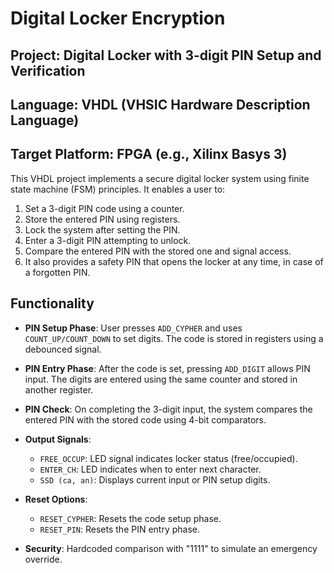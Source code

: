 # Digital Locker Encryption

## Project: Digital Locker with 3-digit PIN Setup and Verification  
## Language: VHDL (VHSIC Hardware Description Language)  
## Target Platform: FPGA (e.g., Xilinx Basys 3)

This VHDL project implements a secure digital locker system using
finite state machine (FSM) principles. It enables a user to:

1. Set a 3-digit PIN code using a counter.
2. Store the entered PIN using registers.
3. Lock the system after setting the PIN.
4. Enter a 3-digit PIN attempting to unlock.
5. Compare the entered PIN with the stored one and signal access.
6. It also provides a safety PIN that opens the locker at any time, in case of a forgotten PIN.

## Functionality

- **PIN Setup Phase**: 
  User presses `ADD_CYPHER` and uses `COUNT_UP/COUNT_DOWN` to set digits.
  The code is stored in registers using a debounced signal.

- **PIN Entry Phase**:
  After the code is set, pressing `ADD_DIGIT` allows PIN input.
  The digits are entered using the same counter and stored in another register.

- **PIN Check**:
  On completing the 3-digit input, the system compares the entered PIN
  with the stored code using 4-bit comparators.

- **Output Signals**:
  - `FREE_OCCUP`: LED signal indicates locker status (free/occupied).
  - `ENTER_CH`: LED indicates when to enter next character.
  - `SSD (ca, an)`: Displays current input or PIN setup digits.

- **Reset Options**:
  - `RESET_CYPHER`: Resets the code setup phase.
  - `RESET_PIN`: Resets the PIN entry phase.

- **Security**:
  Hardcoded comparison with "1111" to simulate an emergency override.


